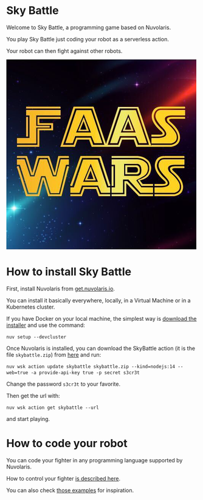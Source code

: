 # Sky Battle

Welcome to Sky Battle, a programming game based on Nuvolaris.

You play Sky Battle just coding your robot as a serverless action.

Your robot can then fight against other robots.

![Sky Battle](/web/public/img/splash.png)

# How to install Sky Battle

First, install Nuvolaris from [get.nuvolaris.io](get.nuvolaris.io).

You can install it basically everywhere, locally, in a Virtual Machine or in a Kubernetes cluster.

If you have Docker on your local machine, the simplest way is [download the installer](https://www.nuvolaris.io/Download) and use the command:

```
nuv setup --devcluster
```

Once Nuvolaris is installed, you can download the SkyBattle action (it is the file `skybattle.zip`) from [here](https://github.com/nuvolaris/skybattle/releases) and run:

```
nuv wsk action update skybattle skybattle.zip --kind=nodejs:14 --web=true -a provide-api-key true -p secret s3cr3t
```

Change the password `s3cr3t` to your favorite.

Then get the url with: 

```
nuv wsk action get skybattle --url
```

and start playing.

# How to code your robot

You can code your fighter in any programming language supported by Nuvolaris. 

How to control your fighter [is described here](API.md).

You can also check [those examples](web/public/api/v1/web/nuvolaris/default/skybattle/samples) for inspiration.
